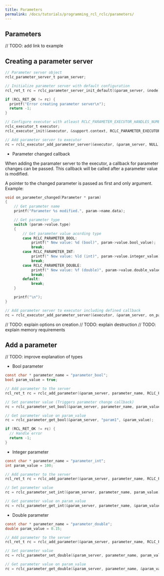 ```yaml
---
title: Parameters
permalink: /docs/tutorials/programming_rcl_rclc/parameters/
---
```


## <a name="parameters"/>Parameters
// TODO: add link to example

## <a name="parameters_server"/>Creating a parameter server
 

```C
// Parameter server object
rclc_parameter_server_t param_server;

// Initialize parameter server with default configuration
rcl_ret_t rc = rclc_parameter_server_init_default(&param_server, &node);

if (RCL_RET_OK != rc) {
  printf("Error creating parameter server\n");
  return -1;
}

// Configure executor with atleast RCLC_PARAMETER_EXECUTOR_HANDLES_NUMBER handles
rclc_executor_t executor;
rclc_executor_init(&executor, &support.context, RCLC_PARAMETER_EXECUTOR_HANDLES_NUMBER, &allocator);

// Add parameter server to executor
rc = rclc_executor_add_parameter_server(&executor, &param_server, NULL);
```

- Parameter changed callback

When adding the paramater server to the executor, a callback for parameter changes can be passed.
This callback will be called after a parameter value is modified.

A pointer to the changed parameter is passed as first and only argument. Example:
```C
void on_parameter_changed(Parameter * param)
{
    // Get parameter name
    printf("Parameter %s modified.", param->name.data);

    // Get parameter type
    switch (param->value.type)
    {
        // Get parameter value acording type
        case RCLC_PARAMETER_BOOL:
            printf(" New value: %d (bool)", param->value.bool_value);
            break;
        case RCLC_PARAMETER_INT:
            printf(" New value: %ld (int)", param->value.integer_value);
            break;
        case RCLC_PARAMETER_DOUBLE:
            printf(" New value: %f (double)", param->value.double_value);
            break;
        default:
            break;
    }

    printf("\n");
}

// Add parameter server to executor including defined callback
rc = rclc_executor_add_parameter_server(&executor, &param_server, on_parameter_changed);
```

// TODO: explain options on creation
// TODO: explain destruction
// TODO: explain memory requirements

## <a name="parameters_add"/>Add a parameter

// TODO: improve explanation of types

- Bool parameter
```C
const char * parameter_name = "parameter_bool";
bool param_value = true;

// Add parameter to the server
rcl_ret_t rc = rclc_add_parameter(&param_server, parameter_name, RCLC_PARAMETER_BOOL);

// Set parameter value (Triggers parameter change callback)
rc = rclc_parameter_set_bool(&param_server, parameter_name, param_value);

// Get parameter value on param_value
rc = rclc_parameter_get_bool(&param_server, "param1", &param_value);

if (RCL_RET_OK != rc) {
  // Handle error
  return -1;
}
```

- Integer parameter
```C
const char * parameter_name = "parameter_int";
int param_value = 100;

// Add parameter to the server
rcl_ret_t rc = rclc_add_parameter(&param_server, parameter_name, RCLC_PARAMETER_INT);

// Set parameter value
rc = rclc_parameter_set_int(&param_server, parameter_name, param_value);

// Get parameter value on param_value
rc = rclc_parameter_get_int(&param_server, parameter_name, &param_value);
```

- Double parameter
```C
const char * parameter_name = "parameter_double";
double param_value = 0.15;

// Add parameter to the server
rcl_ret_t rc = rclc_add_parameter(&param_server, parameter_name, RCLC_PARAMETER_DOUBLE);

// Set parameter value
rc = rclc_parameter_set_double(&param_server, parameter_name, param_value);

// Get parameter value on param_value
rc = rclc_parameter_get_double(&param_server, parameter_name, &param_value);
```
